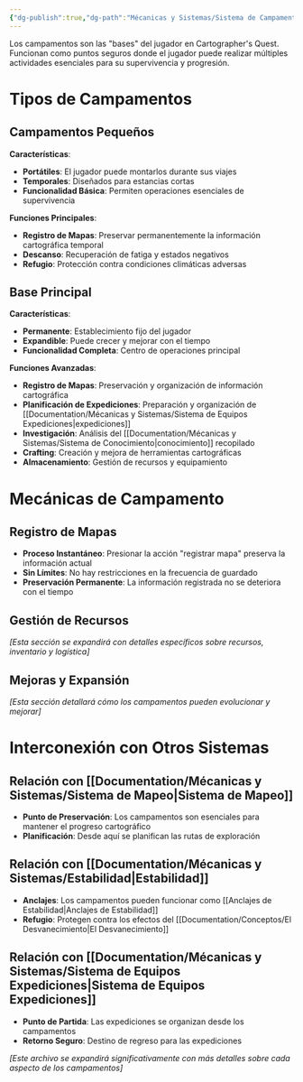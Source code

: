 ```yaml
---
{"dg-publish":true,"dg-path":"Mécanicas y Sistemas/Sistema de Campamentos.md","permalink":"/mecanicas-y-sistemas/sistema-de-campamentos/","dgPassFrontmatter":true}
---
```


Los campamentos son las "bases" del jugador en Cartographer's Quest. Funcionan como puntos seguros donde el jugador puede realizar múltiples actividades esenciales para su supervivencia y progresión.

# Tipos de Campamentos

## Campamentos Pequeños
**Características**:
- **Portátiles**: El jugador puede montarlos durante sus viajes
- **Temporales**: Diseñados para estancias cortas
- **Funcionalidad Básica**: Permiten operaciones esenciales de supervivencia

**Funciones Principales**:
- **Registro de Mapas**: Preservar permanentemente la información cartográfica temporal
- **Descanso**: Recuperación de fatiga y estados negativos
- **Refugio**: Protección contra condiciones climáticas adversas

## Base Principal
**Características**:
- **Permanente**: Establecimiento fijo del jugador
- **Expandible**: Puede crecer y mejorar con el tiempo
- **Funcionalidad Completa**: Centro de operaciones principal

**Funciones Avanzadas**:
- **Registro de Mapas**: Preservación y organización de información cartográfica
- **Planificación de Expediciones**: Preparación y organización de [[Documentation/Mécanicas y Sistemas/Sistema de Equipos Expediciones\|expediciones]]
- **Investigación**: Análisis del [[Documentation/Mécanicas y Sistemas/Sistema de Conocimiento\|conocimiento]] recopilado
- **Crafting**: Creación y mejora de herramientas cartográficas
- **Almacenamiento**: Gestión de recursos y equipamiento

# Mecánicas de Campamento

## Registro de Mapas
- **Proceso Instantáneo**: Presionar la acción "registrar mapa" preserva la información actual
- **Sin Límites**: No hay restricciones en la frecuencia de guardado
- **Preservación Permanente**: La información registrada no se deteriora con el tiempo

## Gestión de Recursos
*[Esta sección se expandirá con detalles específicos sobre recursos, inventario y logística]*

## Mejoras y Expansión
*[Esta sección detallará cómo los campamentos pueden evolucionar y mejorar]*

# Interconexión con Otros Sistemas

## Relación con [[Documentation/Mécanicas y Sistemas/Sistema de Mapeo\|Sistema de Mapeo]]
- **Punto de Preservación**: Los campamentos son esenciales para mantener el progreso cartográfico
- **Planificación**: Desde aquí se planifican las rutas de exploración

## Relación con [[Documentation/Mécanicas y Sistemas/Estabilidad\|Estabilidad]]
- **Anclajes**: Los campamentos pueden funcionar como [[Anclajes de Estabilidad\|Anclajes de Estabilidad]]
- **Refugio**: Protegen contra los efectos del [[Documentation/Conceptos/El Desvanecimiento\|El Desvanecimiento]]

## Relación con [[Documentation/Mécanicas y Sistemas/Sistema de Equipos Expediciones\|Sistema de Equipos Expediciones]]
- **Punto de Partida**: Las expediciones se organizan desde los campamentos
- **Retorno Seguro**: Destino de regreso para las expediciones

*[Este archivo se expandirá significativamente con más detalles sobre cada aspecto de los campamentos]*
